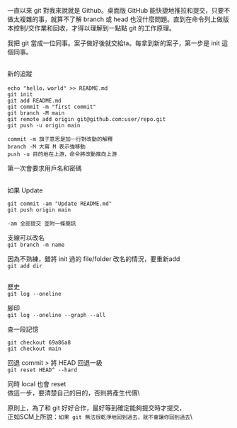一直以來 git 對我來說就是 Github。桌面版 GitHub 能快捷地推拉和提交，只要不做太複雜的事，就算不了解 branch 或 head 也沒什麼問題。直到在命令列上做版本控制/交作業和回收，才得以理解到一點點 git 的工作原理。

我把 git 當成一位同事。案子做好後就交給ta。每拿到新的案子，第一步是 init 這個同事。

##

新的追蹤
```
echo "hello，world" >> README.md
git init
git add README.md
git commit -m "first commit"
git branch -M main
git remote add origin git@github.com:user/repo.git
git push -u origin main

commit -m 旗子意思是加一行對改動的解釋
branch -M 大寫 M 表示強移動
push -u 目的地在上游，命令將改動推向上游
```
第一次會要求用戶名和密碼

##

如果 Update
```
git commit -am "Update README.md"
git push origin main

-am 全部提交 並附一條簡訊
```

支線可以改名\
`git branch -m name`

因為不熟練，錯將 init 過的 file/folder 改名的情況，要重新add\
`git add dir`

##

歷史\
`git log --oneline`

腳印\
`git log --oneline --graph --all`

查一段記憶
```
git checkout 69a86a8
git checkout main
```

回退 commit > 將 HEAD 回退一級\
`git reset HEAD^ --hard`

同時 local 也會 reset\
做這一步，要清楚自己的目的，否則將產生代價\

原則上，為了和 git 好好合作，最好等到確定能夠提交時才提交，\
正如SCM上所說：`如果 git 無法很乾淨地回到過去，就不會讓你回到過去`\
